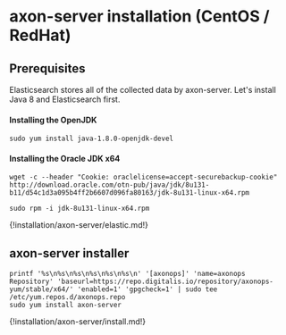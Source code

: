 # axon-server installation (CentOS / RedHat)



## Prerequisites

Elasticsearch stores all of the collected data by axon-server. Let's install Java 8 and Elasticsearch first.


#### Installing the OpenJDK
``` - 
sudo yum install java-1.8.0-openjdk-devel
```

#### Installing the Oracle JDK x64
``` - 
wget -c --header "Cookie: oraclelicense=accept-securebackup-cookie" http://download.oracle.com/otn-pub/java/jdk/8u131-b11/d54c1d3a095b4ff2b6607d096fa80163/jdk-8u131-linux-x64.rpm
```

``` -
sudo rpm -i jdk-8u131-linux-x64.rpm
```

{!installation/axon-server/elastic.md!}


## axon-server installer
``` -
printf '%s\n%s\n%s\n%s\n%s\n%s\n' '[axonops]' 'name=axonops Repository' 'baseurl=https://repo.digitalis.io/repository/axonops-yum/stable/x64/' 'enabled=1' 'gpgcheck=1' | sudo tee /etc/yum.repos.d/axonops.repo
sudo yum install axon-server
```


{!installation/axon-server/install.md!}